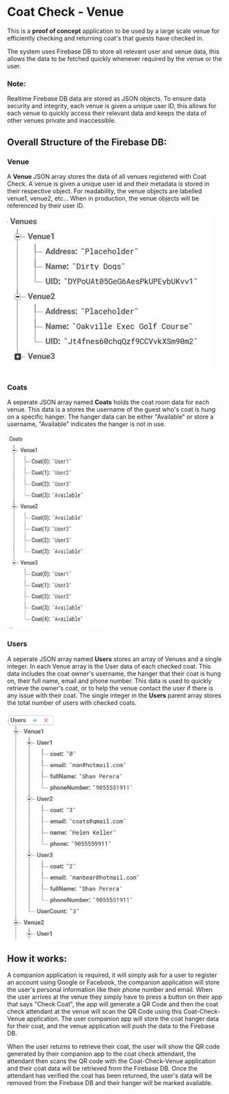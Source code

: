 # Coat Check - Venue

This is a **proof of concept** application to be used by a large scale venue for efficiently checking and
returning coat's that guests have checked in.

The system uses Firebase DB to store all relevant user and venue data, this allows the data to be 
fetched quickly whenever required by the venue or the user.

### Note:
Realtime Firebase DB data are stored as JSON objects. To ensure data security and integrity, each venue is given a unique user ID,
this allows for each venue to quickly access their relevant data and keeps the data of other venues private and inaccessible.

## **Overall Structure of the Firebase DB:**
### Venue
A **Venue** JSON array stores the data of all venues registered with Coat Check. 
A venue is given a unique user id and their metadata is stored in their respective object. For readability, 
the venue objects are labelled venue1, venue2, etc... When in production, the venue objects will be referenced by their user ID.

<img src="/rm-images/Venue.PNG" />

### Coats
A seperate JSON array named **Coats** holds the coat room data for each venue. This data is a stores the username of the guest who's coat is 
hung on a specific hanger. The hanger data can be either "Available" or store a username, "Available" indicates the hanger is not in use.

<img src="/rm-images/Coats.PNG" width=228 height=455/>

### Users
A seperate JSON array named **Users** stores an array of Venues and a single integer. In each Venue array is the User data of each 
checked coat. This data includes the coat owner's username, the hanger that their coat is hung on, their full name, email and phone number.
This data is used to quickly retrieve the owner's coat, or to help the venue contact the user if there is any issue with their coat.
The single integer in the **Users** parent array stores the total number of users with checked coats.

<img src="/rm-images/Users.PNG" width=366 height=531/>

## **How it works:**
A companion application is required, it will simply ask for a user to register an account using Google or Facebook, the companion application
will store the user's personal information like their phone number and email. When the user arrives at the venue they simply have to
press a button on their app that says "Check Coat", the app will generate a QR Code and then the coat check attendant at the venue will
scan the QR Code using this Coat-Check-Venue application. The user companion app will store the coat hanger data for their coat, and the 
venue application will push the data to the Firebase DB.

When the user returns to retrieve their coat, the user will show the QR code generated by their companion app to the coat check attendant,
the attendant then scans the QR code with the Coat-Check-Venue application and their coat data will be retrieved from the Firebase DB.
Once the attendant has verified the coat has been returned, the user's data will be removed from the Firebase DB and their hanger will be
marked available.
